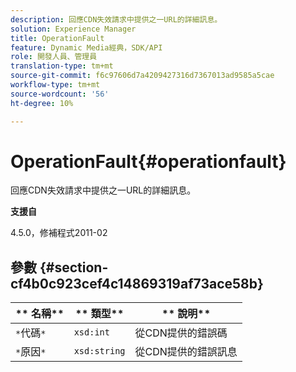 ```yaml
---
description: 回應CDN失效請求中提供之一URL的詳細訊息。
solution: Experience Manager
title: OperationFault
feature: Dynamic Media經典，SDK/API
role: 開發人員、管理員
translation-type: tm+mt
source-git-commit: f6c97606d7a4209427316d7367013ad9585a5cae
workflow-type: tm+mt
source-wordcount: '56'
ht-degree: 10%

---
```



# OperationFault{#operationfault}

回應CDN失效請求中提供之一URL的詳細訊息。

**支援自**

4.5.0，修補程式2011-02

## 參數 {#section-cf4b0c923cef4c14869319af73ace58b}

| ** 名稱** | ** 類型** | ** 說明** |
|---|---|---|
| `*`代碼`*` | `xsd:int` | 從CDN提供的錯誤碼 |
| `*`原因`*` | `xsd:string` | 從CDN提供的錯誤訊息 |

